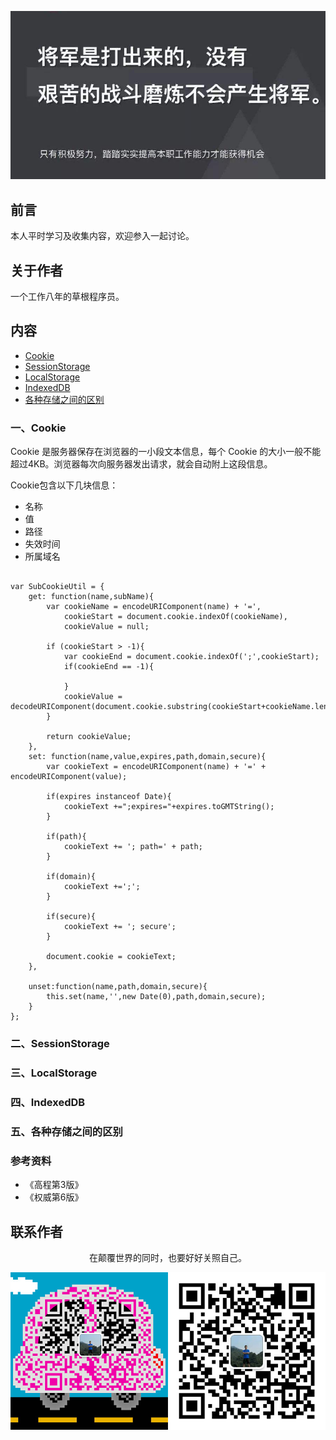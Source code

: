 ![image](../img/timg.jpg)
<br>

## 前言

本人平时学习及收集内容，欢迎参入一起讨论。

## 关于作者

一个工作八年的草根程序员。

## 内容

- [Cookie](#一Cookie)
- [SessionStorage](#二SessionStorage)
- [LocalStorage](#三LocalStorage)
- [IndexedDB](#四IndexedDB)
- [各种存储之间的区别](#五各种存储之间的区别)

### 一、Cookie

Cookie 是服务器保存在浏览器的一小段文本信息，每个 Cookie 的大小一般不能超过4KB。浏览器每次向服务器发出请求，就会自动附上这段信息。

Cookie包含以下几块信息：

- 名称
- 值
- 路径
- 失效时间
- 所属域名

```

var SubCookieUtil = {
    get: function(name,subName){
        var cookieName = encodeURIComponent(name) + '=',
            cookieStart = document.cookie.indexOf(cookieName),
            cookieValue = null;

        if (cookieStart > -1){
            var cookieEnd = document.cookie.indexOf(';',cookieStart);
            if(cookieEnd == -1){

            }
            cookieValue = decodeURIComponent(document.cookie.substring(cookieStart+cookieName.length,cookieEnd));
        }

        return cookieValue;
    },
    set: function(name,value,expires,path,domain,secure){
        var cookieText = encodeURIComponent(name) + '=' + encodeURIComponent(value);

        if(expires instanceof Date){
            cookieText +=";expires="+expires.toGMTString();
        }

        if(path){
            cookieText += '; path=' + path;
        }

        if(domain){
            cookieText +=';';
        }

        if(secure){
            cookieText += '; secure';
        }

        document.cookie = cookieText;
    },

    unset:function(name,path,domain,secure){
        this.set(name,'',new Date(0),path,domain,secure);
    }
};

```

### 二、SessionStorage

### 三、LocalStorage

### 四、IndexedDB

### 五、各种存储之间的区别


### 参考资料

- 《高程第3版》
- 《权威第6版》

## 联系作者

<div align="center">
    <p>
        在颠覆世界的同时，也要好好关照自己。
    </p>
    <img src="../img/contact.png" />
</div>